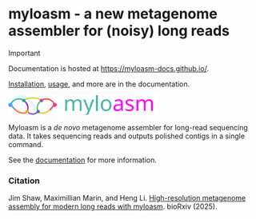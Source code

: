 # myloasm - a new metagenome assembler for (noisy) long reads

>[!IMPORTANT]
> Documentation is hosted at https://myloasm-docs.github.io/.
>
>[Installation](https://myloasm-docs.github.io/install/), [usage](https://myloasm-docs.github.io/usage/), and more are in the documentation. 

<img src='https://raw.githubusercontent.com/myloasm-docs/myloasm-docs.github.io/refs/heads/main/docs/assets/logo-pink.svg' width='60%' />

Myloasm is a *de novo* metagenome assembler for long-read sequencing data. It takes sequencing reads and outputs polished contigs in a single command. 

See the [documentation](https://myloasm-docs.github.io/) for more information. 

### Citation

Jim Shaw, Maximillian Marin, and Heng Li. [High-resolution metagenome assembly for modern long reads with myloasm](https://www.biorxiv.org/content/10.1101/2025.09.05.674543v1). bioRxiv (2025).
